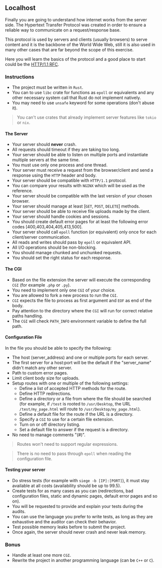 ## Localhost

Finally you are going to understand how internet works from the server side. The Hypertext Transfer Protocol was created in order to ensure a reliable way to communicate on a request/response base.

This protocol is used by servers and clients (usually browsers) to serve content and it is the backbone of the World Wide Web, still it is also used in many other cases that are far beyond the scope of this exercise.

Here you will learn the basics of the protocol and a good place to start could be the [HTTP/1.1 RFC](https://www.rfc-editor.org/rfc/rfc9112.html).


### Instructions

- The project must be written in `Rust`.
- You can to use `libc` crate for functions as `epoll` or equivalents and any other necessary system call that Rust do not implement natively.
- You may need to use `unsafe` keyword for some operations (don't abuse it).

> You can't use crates that already implement server features like `tokio` or `nix`.

#### The Server

- Your server should **never** crash.
- All requests should timeout if they are taking too long.
- Your server should be able to listen on multiple ports and instantiate multiple servers at the same time.
- You must use only one process and one thread.
- Your server must receive a request from the browser/client and send a response using the `HTTP` header and body.
- Your server should be compatible with `HTTP/1.1` protocol.
- You can compare your results with `NGINX` which will be used as the reference.
- Your server should be compatible with the last version of your chosen browser.
- Your server should manage at least [`GET`, `POST`, `DELETE`] methods.
- Your server should be able to receive file uploads made by the client.
- Your server should handle cookies and sessions.
- You should create default error pages for at least the following error codes [400,403,404,405,413,500].
- Your server should call `epoll` function (or equivalent) only once for each client/server communication.
- All reads and writes should pass by `epoll` or equivalent API.
- All I/O operations should be non-blocking.
- You should manage chunked and unchunked requests.
- You should set the right status for each response.

#### The CGI
- Based on the file extension the server will execute the corresponding `CGI` (for example `.php` or `.py`).
- You need to implement only one `CGI` of your choice.
- You are allowed to fork a new process to run the `CGI`.
- `CGI` expects the file to process as first argument and `EOF` as end of the body.
- Pay attention to the directory where the `CGI` will run for correct relative paths handling.
- The `CGI` will check `PATH_INFO` environment variable to define the full path.
	
#### Configuration File

In the file you should be able to specify the following:

- The host (server_address) and one or multiple ports for each server.
- The first server for a host:port will be the default if the "server_name" didn't match any other server.
- Path to custom error pages.
- Limit client body size for uploads.
- Setup routes with one or multiple of the following settings:
  - Define a list of accepted HTTP methods for the route.
  - Define HTTP redirections.
  - Define a directory or a file from where the file should be searched (for example, if `/test` is rooted to `/usr/Desktop`, the URL `/test/my_page.html` will route to `/usr/Desktop/my_page.html`).
  - Define a default file for the route if the URL is a directory.
  - Specify a `CGI` to use for a certain file extension.
  - Turn on or off directory listing.
  - Set a default file to answer if the request is a directory.
- No need to manage comments "(#)".

> Routes won't need to support regular expressions.

> There is no need to pass through `epoll` when reading the configuration file.

#### Testing your server
- Do stress tests (for example with `siege -b [IP]:[PORT]`), it must stay available at all costs (availability should be up to 99.5).
- Create tests for as many cases as you can (redirections, bad configuration files, static and dynamic pages, default error pages and so on).
- You will be requested to provide and explain your tests during the audits.
- You can use the language you prefer to write tests, as long as they are exhaustive and the auditor can check their behavior.
- Test possible memory leaks before to submit the project.
- Once again, the server should never crash and never leak memory.

### Bonus
- Handle at least one more `CGI`.
- Rewrite the project in another programming language (can be `C++` or `C`).
